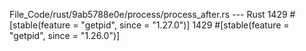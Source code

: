 File_Code/rust/9ab5788e0e/process/process_after.rs --- Rust
1429 #[stable(feature = "getpid", since = "1.27.0")]                                                                                                         1429 #[stable(feature = "getpid", since = "1.26.0")]

